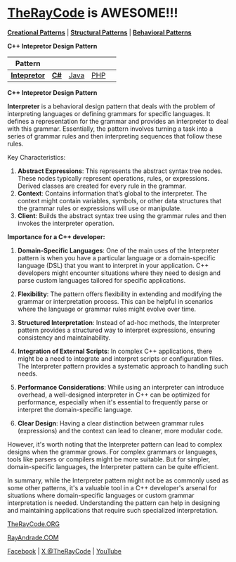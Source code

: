 # [TheRayCode](../../../README.md) is AWESOME!!!

**[Creational Patterns](../../Creational/README.md)** | **[Structural Patterns](../../Structural/README.md)** | **[Behavioral Patterns](../README.md)**

**C++ Intepretor Design Pattern**

|Pattern|   |   |   |   |
|---|---|---|---|---|
| [**Intepretor**](README.md) | [**C#**](../../../Csharp/Behavioral/Intepretor/README.md) | [Java](../../../Java/Behavioral/Intepretor/README.md) | [PHP](../../../PHP/Behavioral/Intepretor/README.md) |

**C++ Intepretor Design Pattern**

**Interpreter** is a behavioral design pattern that deals with the problem of interpreting languages or defining grammars for specific languages. It defines a representation for the grammar and provides an interpreter to deal with this grammar. Essentially, the pattern involves turning a task into a series of grammar rules and then interpreting sequences that follow these rules.

Key Characteristics:
1. **Abstract Expressions**: This represents the abstract syntax tree nodes. These nodes typically represent operations, rules, or expressions. Derived classes are created for every rule in the grammar.
2. **Context**: Contains information that’s global to the interpreter. The context might contain variables, symbols, or other data structures that the grammar rules or expressions will use or manipulate.
3. **Client**: Builds the abstract syntax tree using the grammar rules and then invokes the interpreter operation.

**Importance for a C++ developer:**

1. **Domain-Specific Languages**: One of the main uses of the Interpreter pattern is when you have a particular language or a domain-specific language (DSL) that you want to interpret in your application. C++ developers might encounter situations where they need to design and parse custom languages tailored for specific applications.

2. **Flexibility**: The pattern offers flexibility in extending and modifying the grammar or interpretation process. This can be helpful in scenarios where the language or grammar rules might evolve over time.

3. **Structured Interpretation**: Instead of ad-hoc methods, the Interpreter pattern provides a structured way to interpret expressions, ensuring consistency and maintainability.

4. **Integration of External Scripts**: In complex C++ applications, there might be a need to integrate and interpret scripts or configuration files. The Interpreter pattern provides a systematic approach to handling such needs.

5. **Performance Considerations**: While using an interpreter can introduce overhead, a well-designed interpreter in C++ can be optimized for performance, especially when it's essential to frequently parse or interpret the domain-specific language.

6. **Clear Design**: Having a clear distinction between grammar rules (expressions) and the context can lead to cleaner, more modular code.

However, it's worth noting that the Interpreter pattern can lead to complex designs when the grammar grows. For complex grammars or languages, tools like parsers or compilers might be more suitable. But for simpler, domain-specific languages, the Interpreter pattern can be quite efficient.

In summary, while the Interpreter pattern might not be as commonly used as some other patterns, it's a valuable tool in a C++ developer's arsenal for situations where domain-specific languages or custom grammar interpretation is needed. Understanding the pattern can help in designing and maintaining applications that require such specialized interpretation.

[TheRayCode.ORG](https://www.TheRayCode.org)

[RayAndrade.COM](https://www.RayAndrade.com)

[Facebook](https://www.facebook.com/TheRayCode/) | [X @TheRayCode](https://www.x.com/TheRayCode/) | [YouTube](https://www.youtube.com/TheRayCode/)
